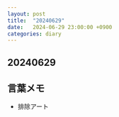 ```yaml
---
layout: post
title:  "20240629"
date:   2024-06-29 23:00:00 +0900
categories: diary
---
```


## 20240629

## 言葉メモ

- 排除アート

